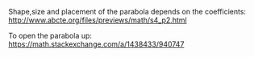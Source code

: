 Shape,size and placement of the parabola depends on the coefficients:
http://www.abcte.org/files/previews/math/s4_p2.html


To open the parabola up:
https://math.stackexchange.com/a/1438433/940747